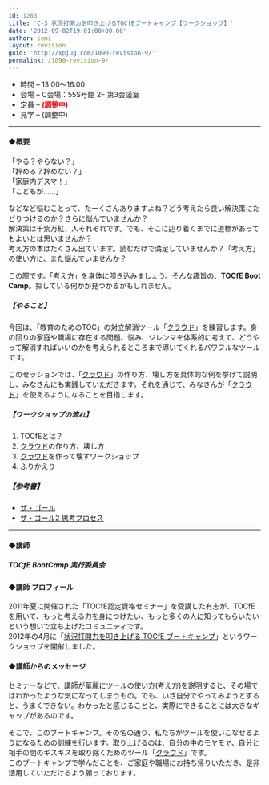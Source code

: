 ```yaml
---
id: 1263
title: 'C-3 状況打開力を叩き上げるTOCfEブートキャンプ【ワークショップ】'
date: '2012-09-02T19:01:08+00:00'
author: semi
layout: revision
guid: 'http://xpjug.com/1090-revision-9/'
permalink: /1090-revision-9/
---
```


- 時間 – 13:00〜16:00
- 会場 – C会場：55S号館 2F 第3会議室
- 定員 – **<font color="red">(調整中)</font>**
- 見学 – (調整中)

---

#### ◆概要

「やる？やらない？」  
「辞める？辞めない？」  
「家庭内デスマ！」  
「こどもが……」

などなど悩むことって、たーくさんありますよね？どう考えたら良い解決策にたどりつけるのか？さらに悩んでいませんか？  
解決策は千紫万紅、人それぞれです。でも、そこに辿り着くまでに道標があってもよいとは思いませんか？  
考え方の本はたくさん出ています。読むだけで満足していませんか？「考え方」の使い方に、また悩んでいませんか？

この際です。「考え方」を身体に叩き込みましょう。そんな趣旨の、**TOCfE Boot Camp**。探している何かが見つかるかもしれません。

##### 【やること】

今回は、「教育のためのTOC」の対立解消ツール「[クラウド](http://global-optimum.com/blog/2012/03/298/)」を練習します。身の回りの家庭や職場に存在する問題、悩み、ジレンマを体系的に考えて、どうやって解消すればいいのかを考えられるところまで導いてくれるパワフルなツールです。

このセッションでは、「[クラウド](http://global-optimum.com/blog/2012/03/298/)」の作り方、壊し方を具体的な例を挙げて説明し、みなさんにも実践していただきます。それを通じて、みなさんが「[クラウド](http://global-optimum.com/blog/2012/03/298/)」を使えるようになることを目指します。

##### 【ワークショップの流れ】

1. TOCfEとは？
2. [クラウド](http://global-optimum.com/blog/2012/03/298/)の作り方、壊し方
3. [クラウド](http://global-optimum.com/blog/2012/03/298/)を作って壊すワークショップ
4. ふりかえり

##### 【参考書】

- [ザ・ゴール](http://www.amazon.co.jp/gp/product/4478420408/)
- [ザ・ゴール2 思考プロセス](http://www.amazon.co.jp/dp/4478420416/)

---

#### ◆講師

##### TOCfE BootCamp 実行委員会

#### ◆講師 プロフィール

2011年夏に開催された「TOCfE認定資格セミナー」を受講した有志が、TOCfEを用いて、もっと考える力を身につけたい、もっと多くの人に知ってもらいたいという想いで立ち上げたコミュニティです。  
2012年の4月に「[状況打開力を叩き上げる TOCfE ブートキャンプ](http://kokucheese.com/event/index/30962/)」というワークショップを開催しました。

#### ◆講師からのメッセージ

セミナーなどで、講師が華麗にツールの使い方(考え方)を説明すると、その場ではわかったような気になってしまうもの。でも、いざ自分でやってみようとすると、うまくできない。わかったと感じることと、実際にできることには大きなギャップがあるのです。

そこで、このブートキャンプ。その名の通り、私たちがツールを使いこなせるようになるための訓練を行います。取り上げるのは、自分の中のモヤモヤ、自分と相手の間のギスギスを取り除くためのツール「[クラウド](http://global-optimum.com/blog/2012/03/298/)」です。  
このブートキャンプで学んだことを、ご家庭や職場にお持ち帰りいただき、是非活用していただけるよう願っております。